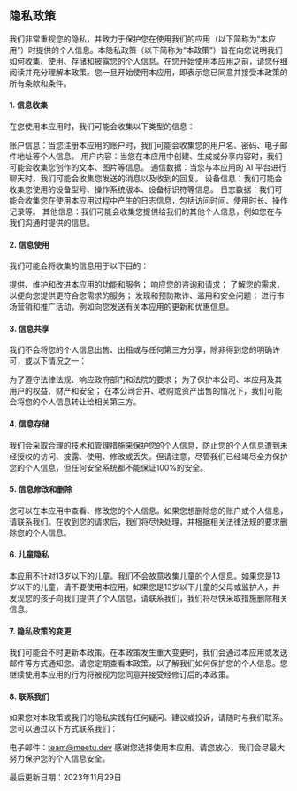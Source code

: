 ## 隐私政策

我们非常重视您的隐私，并致力于保护您在使用我们的应用（以下简称为“本应用”）时提供的个人信息。本隐私政策（以下简称为“本政策”）旨在向您说明我们如何收集、使用、存储和披露您的个人信息。在您开始使用本应用之前，请您仔细阅读并充分理解本政策。您一旦开始使用本应用，即表示您已同意并接受本政策的所有条款和条件。

#### 1. 信息收集

在您使用本应用时，我们可能会收集以下类型的信息：

账户信息：当您注册本应用的账户时，我们可能会收集您的用户名、密码、电子邮件地址等个人信息。
用户内容：当您在本应用中创建、生成或分享内容时，我们可能会收集您创作的文本、图片等信息。
通信数据：当您与本应用的 AI 平台进行聊天时，我们可能会收集您发送的消息以及收到的回复。
设备信息：我们可能会收集您使用的设备型号、操作系统版本、设备标识符等信息。
日志数据：我们可能会收集您在使用本应用过程中产生的日志信息，包括访问时间、使用时长、操作记录等。
其他信息：我们可能会收集您提供给我们的其他个人信息，例如您在与我们沟通时提供的信息。

#### 2. 信息使用

我们可能会将收集的信息用于以下目的：

提供、维护和改进本应用的功能和服务；
响应您的咨询和请求；
了解您的需求，以便向您提供更符合您需求的服务；
发现和预防欺诈、滥用和安全问题；
进行市场营销和推广活动，例如向您发送有关本应用的更新和优惠信息。

#### 3. 信息共享

我们不会将您的个人信息出售、出租或与任何第三方分享，除非得到您的明确许可，或以下情况之一：

为了遵守法律法规、响应政府部门和法院的要求；
为了保护本公司、本应用及其用户的权益、财产和安全；
在本公司合并、收购或资产出售的情况下，我们可能会将您的个人信息转让给相关第三方。

#### 4. 信息存储

我们会采取合理的技术和管理措施来保护您的个人信息，防止您的个人信息遭到未经授权的访问、披露、使用、修改或丢失。但请注意，尽管我们已经竭尽全力保护您的个人信息，但任何安全系统都不能保证100%的安全。

#### 5. 信息修改和删除

您可以在本应用中查看、修改您的个人信息。如果您想删除您的账户或个人信息，请联系我们。在收到您的请求后，我们将尽快处理，并根据相关法律法规的要求删除您的个人信息。

#### 6. 儿童隐私

本应用不针对13岁以下的儿童。我们不会故意收集儿童的个人信息。如果您是13岁以下的儿童，请不要使用本应用。如果您是13岁以下儿童的父母或监护人，并发现您的孩子向我们提供了个人信息，请联系我们，我们将尽快采取措施删除相关信息。

#### 7. 隐私政策的变更

我们可能会不时更新本政策。在本政策发生重大变更时，我们会通过本应用或发送邮件等方式通知您。请您定期查看本政策，以了解我们如何保护您的个人信息。您继续使用本应用的行为将被视为您同意并接受经修订后的本政策。

#### 8. 联系我们

如果您对本政策或我们的隐私实践有任何疑问、建议或投诉，请随时与我们联系。您可以通过以下方式联系我们：

电子邮件：team@meetu.dev
感谢您选择使用本应用。请您放心，我们会尽最大努力保护您的个人信息安全。

最后更新日期：2023年11月29日